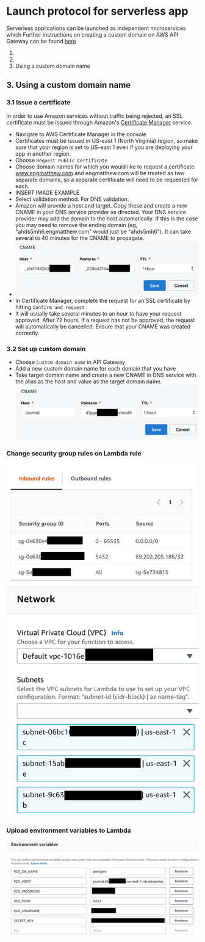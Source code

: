# Launch protocol for serverless app
Serverless applications can be launched as independent microservices which
Further instructions on creating a custom domain on AWS API Gateway can be found [here](https://medium.com/@maciejtreder/custom-domain-in-aws-api-gateway-a2b7feaf9c74)

1.
2.
3. Using a custom domain name

##

## 3. Using a custom domain name
### 3.1 Issue a certificate
In order to use Amazon services without traffic being rejected, an SSL certificate must be issued through Amazon's [Certificate Manager](https://www.aws.amazon.com) service.

 - Navigate to AWS Certificate Manager in the console
 - Certificates must be issued in US-east 1 (North Virginia) region, so make sure that your region is set to US-east 1 even if you are deploying your app in another region.
 - Choose `Request Public Certificate`
 - Choose domain names for which you would like to request a certificate. www.engmatthew.com and engmatthew.com will be treated as two separate domains, so a separate certificate will need to be requested for each.
  - INSERT IMAGE EXAMPLE
  - Select validation method. For DNS validation:
  - Amazon will provide a host and target. Copy these and create a new CNAME in your DNS service provider as directed. Your DNS service provider may add the domain to the host automatically. If this is the case you may need to remove the ending domain (eg, "ahds5mh6.engmatthew.com" would just be "ahds5mh6"). It can take several to 40 minutes for the CNAME to propagate.
  - ![image](images/4.1-acm.png)
  - In Certificate Manager, complete the request for an SSL certificate by hitting `Confirm and request`
  - It will usually take several minutes to an hour to have your request approved. After 72 hours, if a request has not be approved, the request will automatically be cancelled. Ensure that your CNAME was created correctly.

### 3.2 Set up custom domain
 - Choose `Custom domain name` in API Gateway
 - Add a new custom domain name for each domain that you have
 - Take target domain name and create a new CNAME in DNS service with the alias as the host and value as the target domain name. ![image](images/4.2-api-gateway.png)

### Change security group rules on Lambda rule
![image](images/3.3-sg-rules.png)
![image](images/3.2-vpc.png)

### Upload environment variables to Lambda

![image](images/3.1-env-variables.png)
